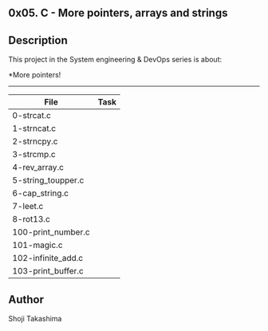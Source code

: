 0x05. C - More pointers, arrays and strings
---
## Description

This project in the System engineering & DevOps series is about:

*More pointers!

---
File|Task
---|---
0-strcat.c | 
1-strncat.c | 
2-strncpy.c | 
3-strcmp.c | 
4-rev_array.c | 
5-string_toupper.c | 
6-cap_string.c | 
7-leet.c | 
8-rot13.c | 
100-print_number.c | 
101-magic.c | 
102-infinite_add.c | 
103-print_buffer.c | 

## Author
 Shoji Takashima
